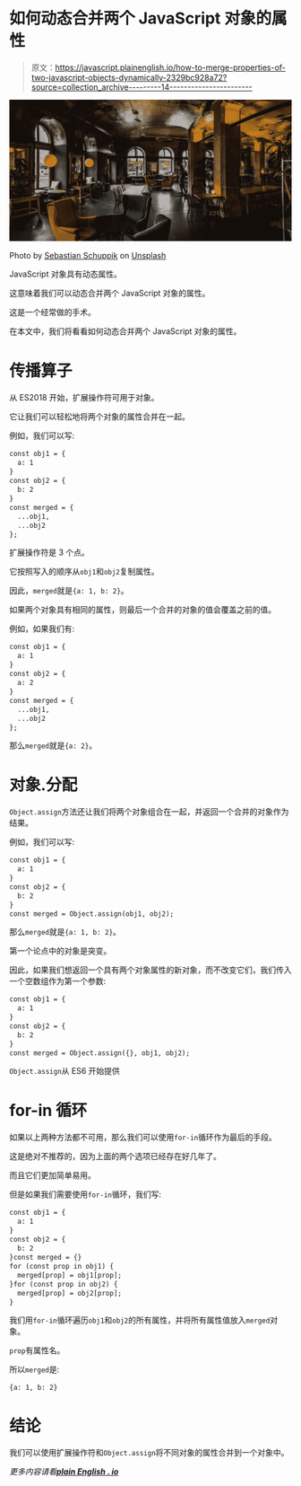 # 如何动态合并两个 JavaScript 对象的属性

> 原文：<https://javascript.plainenglish.io/how-to-merge-properties-of-two-javascript-objects-dynamically-2329bc928a72?source=collection_archive---------14----------------------->

![](img/a8f05b612fdc02173ad9e4b0dfee5df5.png)

Photo by [Sebastian Schuppik](https://unsplash.com/@supa_95?utm_source=medium&utm_medium=referral) on [Unsplash](https://unsplash.com?utm_source=medium&utm_medium=referral)

JavaScript 对象具有动态属性。

这意味着我们可以动态合并两个 JavaScript 对象的属性。

这是一个经常做的手术。

在本文中，我们将看看如何动态合并两个 JavaScript 对象的属性。

# 传播算子

从 ES2018 开始，扩展操作符可用于对象。

它让我们可以轻松地将两个对象的属性合并在一起。

例如，我们可以写:

```
const obj1 = {
  a: 1
}
const obj2 = {
  b: 2
}
const merged = {
  ...obj1,
  ...obj2
};
```

扩展操作符是 3 个点。

它按照写入的顺序从`obj1`和`obj2`复制属性。

因此，`merged`就是`{a: 1, b: 2}`。

如果两个对象具有相同的属性，则最后一个合并的对象的值会覆盖之前的值。

例如，如果我们有:

```
const obj1 = {
  a: 1
}
const obj2 = {
  a: 2
}
const merged = {
  ...obj1,
  ...obj2
};
```

那么`merged`就是`{a: 2}`。

# 对象.分配

`Object.assign`方法还让我们将两个对象组合在一起，并返回一个合并的对象作为结果。

例如，我们可以写:

```
const obj1 = {
  a: 1
}
const obj2 = {
  b: 2
}
const merged = Object.assign(obj1, obj2);
```

那么`merged`就是`{a: 1, b: 2}`。

第一个论点中的对象是突变。

因此，如果我们想返回一个具有两个对象属性的新对象，而不改变它们，我们传入一个空数组作为第一个参数:

```
const obj1 = {
  a: 1
}
const obj2 = {
  b: 2
}
const merged = Object.assign({}, obj1, obj2);
```

`Object.assign`从 ES6 开始提供

# for-in 循环

如果以上两种方法都不可用，那么我们可以使用`for-in`循环作为最后的手段。

这是绝对不推荐的，因为上面的两个选项已经存在好几年了。

而且它们更加简单易用。

但是如果我们需要使用`for-in`循环，我们写:

```
const obj1 = {
  a: 1
}
const obj2 = {
  b: 2
}const merged = {}
for (const prop in obj1) {
  merged[prop] = obj1[prop];
}for (const prop in obj2) {
  merged[prop] = obj2[prop];
}
```

我们用`for-in`循环遍历`obj1`和`obj2`的所有属性，并将所有属性值放入`merged`对象。

`prop`有属性名。

所以`merged`是:

```
{a: 1, b: 2}
```

# 结论

我们可以使用扩展操作符和`Object.assign`将不同对象的属性合并到一个对象中。

*更多内容请看*[***plain English . io***](http://plainenglish.io)
